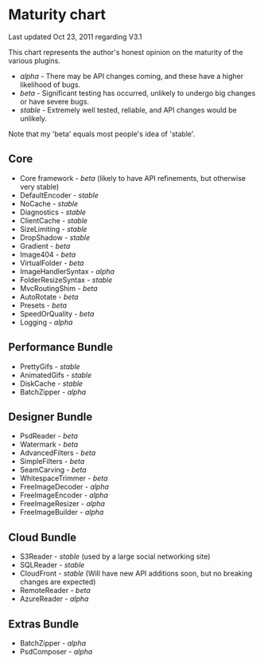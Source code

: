 
# Maturity chart

Last updated Oct 23, 2011 regarding V3.1

This chart represents the author's honest opinion on the maturity of the various plugins.

* *alpha* - There may be API changes coming, and these have a higher likelihood of bugs.
* *beta* - Significant testing has occurred, unlikely to undergo big changes or have severe bugs.
* *stable* - Extremely well tested, reliable, and API changes would be unlikely.

Note that my 'beta' equals most people's idea of 'stable'.

## Core 

* Core framework - *beta* (likely to have API refinements, but otherwise very stable)
* DefaultEncoder - *stable*
* NoCache - *stable*
* Diagnostics - *stable*
* ClientCache - *stable*
* SizeLimiting - *stable*
* DropShadow - *stable* 
* Gradient - *beta*
* Image404 -  *beta*
* VirtualFolder - *beta*
* ImageHandlerSyntax - *alpha*
* FolderResizeSyntax - *stable*
* MvcRoutingShim - *beta*
* AutoRotate - *beta*
* Presets - *beta* 
* SpeedOrQuality - *beta*
* Logging - *alpha*


## Performance Bundle

* PrettyGifs - *stable*
* AnimatedGifs - *stable*
* DiskCache - *stable*
* BatchZipper - *alpha*

## Designer Bundle


* PsdReader - *beta*
* Watermark - *beta*
* AdvancedFilters - *beta*
* SimpleFilters - *beta*
* SeamCarving - *beta* 
* WhitespaceTrimmer - *beta*
* FreeImageDecoder - *alpha*
* FreeImageEncoder - *alpha*
* FreeImageResizer - *alpha*
* FreeImageBuilder - *alpha*

## Cloud Bundle


* S3Reader - *stable* (used by a large social networking site)
* SQLReader - *stable* 
* CloudFront - *stable* (Will have new API additions soon, but no breaking changes are expected)
* RemoteReader - *beta*
* AzureReader - *alpha*

## Extras Bundle

* BatchZipper - *alpha*
* PsdComposer - *alpha*

<script type="text/javascript">
//<!--

if (loadq === undefined) var loadq = [];
loadq.push(function(){
	$("em:contains('alpha')").addClass('alpha');
	$("em:contains('beta')").addClass('beta');
	$("em:contains('stable')").addClass('stable');
});
//-->
</script>

<style type="text/css">
em.alpha{color:red;}
em.stable{color:green;}
em.beta{color:#333;}
</style>